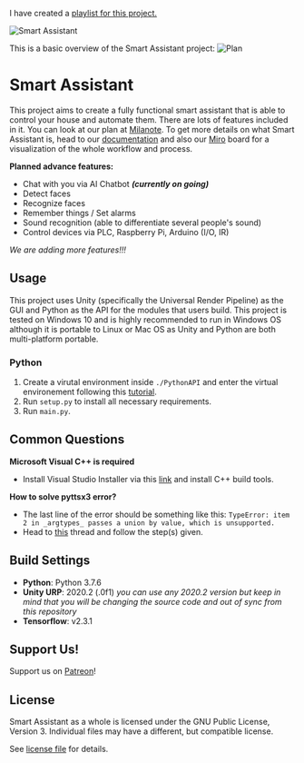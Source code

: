 I have created a [playlist for this project.](https://www.youtube.com/watch?v=ncER2nHWTko&list=PLlnBGPe6GFdMxJwR8YXo_GfE1LtnTZfbk)

![Smart Assistant](./Pictures/SmartAssistant.png)

This is a basic overview of the Smart Assistant project:
![Plan](./Pictures/Plan.png)
# Smart Assistant

This project aims to create a fully functional smart assistant that is able to control your house and automate them. There are lots of features included in it.
You can look at our plan at [Milanote](https://app.milanote.com/1KPrwu1FVZ7S2G?p=UGrY3QR3ztP).
To get more details on what Smart Assistant is, head to our [documentation](https://docs.google.com/document/d/1VVpCAUW7GcWCcOrWAtEkXxx1AH59J9e59fqEaYfNGSw/edit?usp=sharing) and also our [Miro](https://miro.com/app/board/o9J_laM77N4=/) board for a visualization of the whole workflow and process.


**Planned advance features:**
- Chat with you via AI Chatbot ***(currently on going)***
- Detect faces
- Recognize faces
- Remember things / Set alarms
- Sound recognition (able to differentiate several people's sound)
- Control devices via PLC, Raspberry Pi, Arduino (I/O, IR)

*We are adding more features!!!*

## Usage

This project uses Unity (specifically the Universal Render Pipeline) as the GUI and Python as the API for the modules that users build. This project is tested on Windows 10 and is highly recommended to run in Windows OS although it is portable to Linux or Mac OS as Unity and Python are both multi-platform portable.

### Python

1. Create a virutal environment inside `./PythonAPI` and enter the virtual environement following this [tutorial](https://uoa-eresearch.github.io/eresearch-cookbook/recipe/2014/11/26/python-virtual-env/).
2. Run `setup.py` to install all necessary requirements.
3. Run `main.py`.

## Common Questions

**Microsoft Visual C++ is required**
- Install Visual Studio Installer via this [link](https://aka.ms/vs/16/release/vs_buildtools.exe) and install C++ build tools.

**How to solve pyttsx3 error?**
- The last line of the error should be something like this: `TypeError: item 2 in _argtypes_ passes a union by value, which is unsupported.`
- Head to [this](https://stackoverflow.com/a/60029700) thread and follow the step(s) given.

## Build Settings

- **Python**: Python 3.7.6
- **Unity URP**: 2020.2 (.0f1) *you can use any 2020.2 version but keep in mind that you will be changing the source code and out of sync from this repository*
- **Tensorflow**: v2.3.1

## Support Us!

Support us on [Patreon](https://www.patreon.com/smartassistant)!

## License

Smart Assistant as a whole is licensed under the GNU Public License, Version 3. Individual files may have a different, but compatible license.

See [license file](./LICENSE.md) for details.